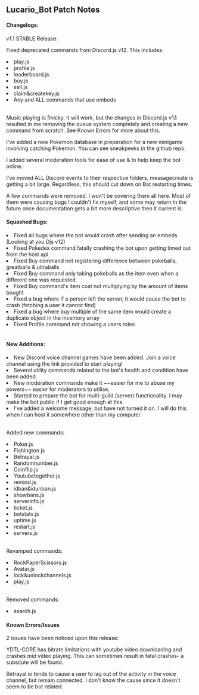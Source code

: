 ## Lucario_Bot Patch Notes

#### Changelogs:
<p>v1.1 STABLE Release:<br />
<p>Fixed deprecated commands from Discord.js v12. This includes:<br />
  <li>play.js</li>
<li>profile.js</li>
<li>leaderboard.js</li>
<li>buy.js</li>
<li>sell.js</li>
<li>claim&createkey.js</li>
<li>Any and ALL commands that use embeds</li>
  
<br />

<p>Music playing is finicky. It will work, but the changes in Discord.js v13 resulted in me removing the queue system completely and creating a new command from scratch. See Known Errors for more about this.<br />
<p>I've added a new Pokemon database in preperation for a new minigame involving catching Pokemon. You can see sneakpeeks in the github repo.<br />
<p>I added several moderation tools for ease of use & to help keep the bot online.<br />
<p>I've moved ALL Discord events to their respective folders, messagecreate is getting a bit large. Regardless, this should cut down on Bot restarting times.<br />
<p>A few commands were removed. I won't be covering them all here. Most of them were causing bugs I couldn't fix myself, and some may return in the future once documentation gets a bit more descriptive then it current is.<br />

#### Squashed Bugs:

<li>Fixed all bugs where the bot would crash after sending an embeds (Looking at you Djs v12)</li>
<li>Fixed Pokedex command fatally crashing the bot upon getting timed out from the host api</li>
<li>Fixed Buy command not registering difference between pokeballs, greatballs & ultraballs</li>
<li>Fixed Buy command only taking pokeballs as the item even when a different one was requested</li>
<li>Fixed Buy command's item cost not multiplying by the amount of items bought</li>
<li>Fixed a bug where if a person left the server, it would cause the bot to crash (fetching a user it cannot find)</li>
<li>Fixed a bug where buy multiple of the same item would create a duplicate object in the inventory array</li>
<li>Fixed Profile command not showing a users roles</li>
<br />

#### New Additions:

<li>New Discord voice channel games have been added. Join a voice channel using the link provided to start playing!</li>
<li>Several utility commands related to the bot's health and condition have been added.</li>
<li>New moderation commands make it ~~easier for me to abuse my powers~~ easier for moderators to utilise.</li>
<li>Started to prepare the bot for multi-guild (server) functionality. I may make the bot public if I get good enough at this.</li>
<li>I've added a welcome message, but have not turned it on. I will do this when I can host it somewhere other than my computer.</li>
<br />

Added new commands:
<li>Poker.js</li>
<li>Fishington.js</li>
<li>Betrayal.js</li>
<li>Randomnumber.js</li>
<li>Coinflip.js</li>
<li>Youtubetogether.js</li>
<li>remind.js</li>
<li>idban&idunban.js</li>
<li>showbans.js</li>
<li>serverinfo.js</li>
<li>ticket.js</li>
<li>botstats.js</li>
<li>uptime.js</li>
<li>restart.js</li>
<li>servers.js</li>
<br />

Revamped commands:
<li>RockPaperScissors.js</li>
<li>Avatar.js</li>
<li>lock&unlockchannels.js</li>
<li>play.js</li>
<br />

Removed commands:
<li>search.js</li>

#### Known Errors/Issues

<p>2 issues have been noticed upon this release:<br />
<p>YDTL-CORE has bitrate limitations with youtube video downloading and crashes mid video playing. This can sometimes result in fatal crashes- a subsitute will be found.<br />
<p>Betrayal.io tends to cause a user to lag out of the activity in the voice channel, but remain connected. I don't know the cause since it doesn't seem to be bot related.<br />
